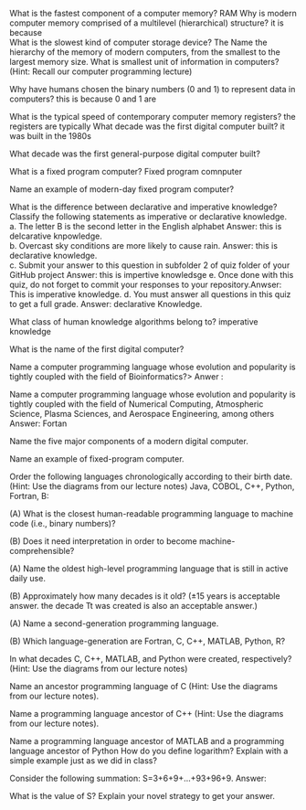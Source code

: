What is the fastest component of a computer memory? RAM
Why is modern computer memory comprised of a multilevel (hierarchical) structure? it is because  
What is the slowest kind of computer storage device? The 
Name the hierarchy of the memory of modern computers, from the smallest to the largest memory size.
What is smallest unit of information in computers? (Hint: Recall our computer programming lecture)

Why have humans chosen the binary numbers (0 and 1) to represent data in computers? this is because 0 and 1 are 

What is the typical speed of contemporary computer memory registers? the registers are  typically 
What decade was the first digital computer built? it was built  in the 1980s

What decade was the first general-purpose digital computer built? 

What is a fixed program computer? Fixed program comnputer 

Name an example of modern-day fixed program computer?

What is the difference between declarative and imperative knowledge? 
Classify the following statements as imperative or declarative knowledge.  
a. The letter B is the second letter in the English alphabet Answer: this is delcarative knpowledge.  
b. Overcast sky conditions are more likely to cause rain. Answer: this is declarative knowledge.  
c. Submit your answer to this question in subfolder 2 of quiz folder of your GitHub project Answer: this is impertive knowledsge
e. Once done with this quiz, do not forget to commit your responses to your repository.Anwser: This is imperative knowledge. 
d. You must answer all questions in this quiz to get a full grade. Answer: declarative Knowledge.  

What class of human knowledge algorithms belong to? imperative knowledge  

What is the name of the first digital computer? 

Name a computer programming language whose evolution and popularity is tightly coupled with the field of Bioinformatics?> Anwer : 


Name a computer programming language whose evolution and popularity is tightly coupled with the field of Numerical Computing, Atmospheric Science, Plasma Sciences, and Aerospace Engineering, among others Answer: Fortan   

Name the five major components of a modern digital computer.

Name an example of fixed-program computer.

Order the following languages chronologically according to their birth date. (Hint: Use the diagrams from our lecture notes)
Java, COBOL, C++, Python, Fortran, B: 

(A) What is the closest human-readable programming language to machine code (i.e., binary numbers)?

(B) Does it need interpretation in order to become machine-comprehensible?

(A) Name the oldest high-level programming language that is still in active daily use.

(B) Approximately how many decades is it old? (±15
 years is acceptable answer. the decade Tt was created is also an acceptable answer.)

(A) Name a second-generation programming language.

(B) Which language-generation are Fortran, C, C++, MATLAB, Python, R?

In what decades C, C++, MATLAB, and Python were created, respectively? (Hint: Use the diagrams from our lecture notes)

Name an ancestor programming language of C (Hint: Use the diagrams from our lecture notes).

Name a programming language ancestor of C++ (Hint: Use the diagrams from our lecture notes).

Name a programming language ancestor of MATLAB and a programming language ancestor of Python 
How do you define logarithm? Explain with a simple example just as we did in class? 

Consider the following summation:
S=3+6+9+…+93+96+9. Answer: 

What is the value of S? Explain your novel strategy to get your answer.
